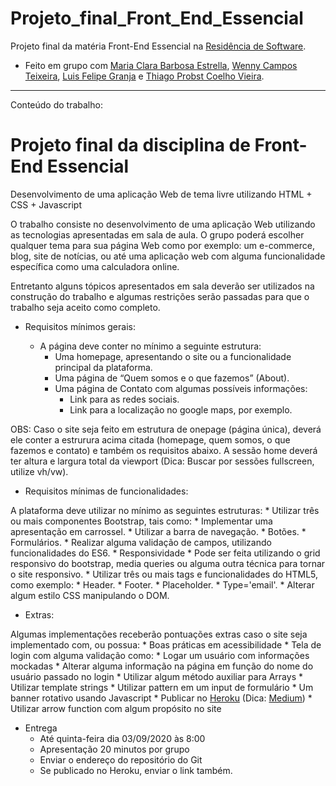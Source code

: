 # Projeto_final_Front_End_Essencial

Projeto final da matéria Front-End Essencial na [Residência de Software](http://serratec.org/residencia-de-software/).

- Feito em grupo com [Maria Clara Barbosa Estrella](https://github.com/mariaclarabarbosa), [Wenny Campos Teixeira](https://github.com/wennycampos), [Luis Felipe Granja](https://github.com/lfcgranja) e [Thiago Probst Coelho Vieira](https://github.com/ThiagoProbst).

---------------------------------------------------------------------------------------------------------------------------------------------
Conteúdo do trabalho:

# Projeto final da disciplina de Front-End Essencial

Desenvolvimento de uma aplicação Web de tema livre utilizando HTML + CSS + Javascript 

O trabalho consiste no desenvolvimento de uma aplicação Web utilizando as tecnologias apresentadas em sala de aula.
O grupo poderá escolher qualquer tema para sua página Web como por exemplo: um e-commerce, blog, site de notícias, ou até uma aplicação web com alguma funcionalidade específica como uma calculadora online.

Entretanto alguns tópicos apresentados em sala deverão ser utilizados na construção do trabalho e algumas restrições serão passadas para que o trabalho seja aceito como completo.

     

* Requisitos mínimos gerais:

    * A página deve conter no mínimo a seguinte estrutura:
        *	Uma homepage, apresentando o site ou a funcionalidade principal da plataforma.
        *	Uma página de “Quem somos e o que fazemos” (About).
        *	Uma página de Contato com algumas possíveis informações:
            *	Link para as redes sociais.
            *	Link para a localização no google maps, por exemplo. 

OBS: Caso o site seja feito em estrutura de onepage (página única), deverá ele conter a estrurura acima citada (homepage, quem somos, o que fazemos e contato) e também os requisitos abaixo.  A sessão home deverá ter altura e largura total da viewport (Dica: Buscar por sessões fullscreen, utilize vh/vw).

     

* Requisitos mínimas de funcionalidades:

A plataforma deve utilizar no mínimo as seguintes estruturas:
    *	Utilizar três ou mais componentes Bootstrap, tais como:
        *	Implementar uma apresentação em carrossel.
        *	Utilizar a barra de navegação.
        *	Botões.
        *	Formulários.
    *	Realizar alguma validação de campos, utilizando funcionalidades do ES6.
    *	Responsividade
        *	Pode ser feita utilizando o grid responsivo do bootstrap, media queries ou alguma outra técnica para tornar o site responsivo. 
    *	Utilizar três ou mais tags e funcionalidades do HTML5, como exemplo:
        *	Header.
        *	Footer.
        *	Placeholder.
        *	Type='email'.
    *	Alterar algum estilo CSS manipulando o DOM.

     

* Extras:

Algumas implementações receberão pontuações extras caso o site seja implementado com, ou possua:
    *	Boas práticas em acessibilidade
    *	Tela de login com alguma validação como:
        *	Logar um usuário com informações mockadas 
        *	Alterar alguma informação na página em função do nome do usuário passado no login
    *	Utilizar algum método auxiliar para Arrays
    *	Utilizar template strings
    *	Utilizar pattern em um input de formulário
    *	Um banner rotativo usando Javascript
    *	Publicar no [Heroku](https://www.heroku.com/) (Dica: [Medium](https://medium.com/@agavitalis/how-to-deploy-a-simple-static-html-website-on-heroku-492697238e48))
    *	Utilizar arrow function com algum propósito no site

     

* Entrega
    -	Até quinta-feira dia 03/09/2020 às 8:00
    -	Apresentação 20 minutos por grupo
    -	Enviar o endereço do repositório do Git
    -	Se publicado no Heroku, enviar o link também.